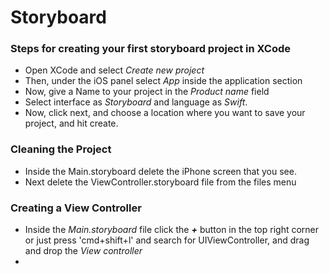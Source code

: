 

# Storyboard

### Steps for creating your first storyboard project in XCode

  * Open XCode and select *Create new project*
  * Then, under the iOS panel select *App* inside the application section
  * Now, give a Name to your project in the *Product name* field
  * Select interface as *Storyboard* and language as *Swift*.
  * Now, click next, and choose a location where you want to save your project, and hit create.


### Cleaning the Project 

 * Inside the Main.storyboard delete the iPhone screen that you see.
 * Next delete the ViewController.storyboard file from the files menu

### Creating a View Controller

 * Inside the *Main.storyboard* file click the ***+*** button in the top right corner or just press 'cmd+shift+l' and search for UIViewController, and drag and drop the *View controller*
 * 


    
